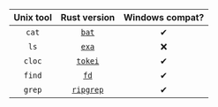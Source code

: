 | Unix tool | Rust version | Windows compat?|
|:---:|:---:|:---:|
| `cat` | [`bat`](https://github.com/sharkdp/bat) | ✔ |
| `ls` | [`exa`](https://github.com/ogham/exa) | ❌ |
| `cloc` | [`tokei`](https://github.com/XAMPPRocky/tokei) | ✔ |
| `find` | [`fd`](https://github.com/sharkdp/fd) | ✔ |
| `grep` | [`ripgrep`](https://github.com/BurntSushi/ripgrep) | ✔ |

